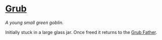 # [Grub](https://hollowknight.wiki/w/Grub)

*A young small green goblin.*

Initially stuck in a large glass jar. Once freed it returns to the [Grub Father](/merchants/grubfather.md).
